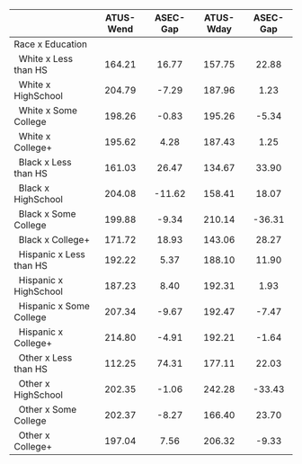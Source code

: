 
|                      |    ATUS-Wend |     ASEC-Gap |    ATUS-Wday |     ASEC-Gap |
| -------------------- | :----------: | :----------: | :----------: | :----------: |
| Race x Education     |              |              |              |              |
| &nbsp;&nbsp;White x Less than HS |       164.21 |        16.77 |       157.75 |        22.88 |
| &nbsp;&nbsp;White x HighSchool |       204.79 |        -7.29 |       187.96 |         1.23 |
| &nbsp;&nbsp;White x Some College |       198.26 |        -0.83 |       195.26 |        -5.34 |
| &nbsp;&nbsp;White x College+ |       195.62 |         4.28 |       187.43 |         1.25 |
| &nbsp;&nbsp;Black x Less than HS |       161.03 |        26.47 |       134.67 |        33.90 |
| &nbsp;&nbsp;Black x HighSchool |       204.08 |       -11.62 |       158.41 |        18.07 |
| &nbsp;&nbsp;Black x Some College |       199.88 |        -9.34 |       210.14 |       -36.31 |
| &nbsp;&nbsp;Black x College+ |       171.72 |        18.93 |       143.06 |        28.27 |
| &nbsp;&nbsp;Hispanic x Less than HS |       192.22 |         5.37 |       188.10 |        11.90 |
| &nbsp;&nbsp;Hispanic x HighSchool |       187.23 |         8.40 |       192.31 |         1.93 |
| &nbsp;&nbsp;Hispanic x Some College |       207.34 |        -9.67 |       192.47 |        -7.47 |
| &nbsp;&nbsp;Hispanic x College+ |       214.80 |        -4.91 |       192.21 |        -1.64 |
| &nbsp;&nbsp;Other x Less than HS |       112.25 |        74.31 |       177.11 |        22.03 |
| &nbsp;&nbsp;Other x HighSchool |       202.35 |        -1.06 |       242.28 |       -33.43 |
| &nbsp;&nbsp;Other x Some College |       202.37 |        -8.27 |       166.40 |        23.70 |
| &nbsp;&nbsp;Other x College+ |       197.04 |         7.56 |       206.32 |        -9.33 |

